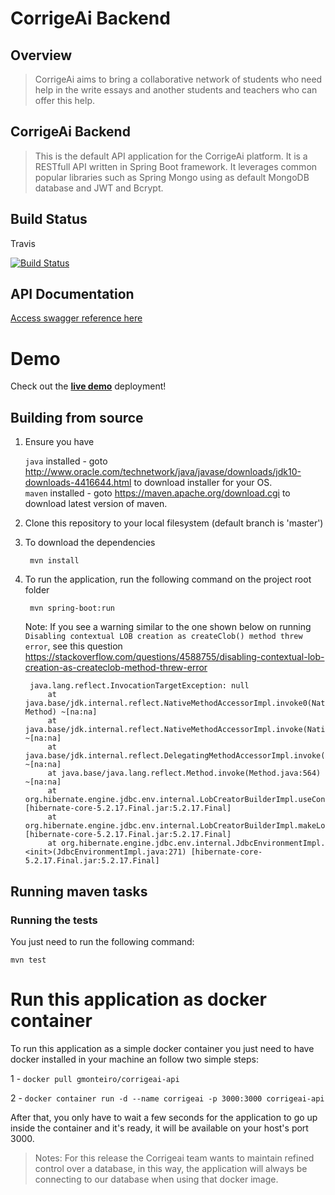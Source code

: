 CorrigeAi Backend
===========

Overview
--------

> CorrigeAi aims to bring a collaborative network of students who need help in the write essays and another students and teachers who can offer this help.

## CorrigeAi Backend

> This is the default API application for the CorrigeAi platform. It is a RESTfull API written in Spring Boot framework. It leverages common popular libraries such as Spring Mongo using as default MongoDB database and JWT and Bcrypt.

## Build Status

Travis

[![Build Status](https://travis-ci.org/corrigeai/corrigeai-api.svg?branch=master)](https://travis-ci.org/corrigeai/corrigeai-api)

## API Documentation

<a target="_blank" href="https://corrigeai-api.herokuapp.com/swagger-ui.html">Access swagger reference here</a>

# Demo

Check out the [**live demo**](https://corrigeai.herokuapp.com) deployment!

## Building from source

1. Ensure you have 

   ```java``` installed - goto http://www.oracle.com/technetwork/java/javase/downloads/jdk10-downloads-4416644.html to download installer for your OS.    
   ```maven``` installed - goto https://maven.apache.org/download.cgi to download latest version of maven.

1. Clone this repository to your local filesystem (default branch is 'master')

1. To download the dependencies
   ```
    mvn install
   ```

1. To run the application, run the following command on the project root folder

   ```
    mvn spring-boot:run
   ```

   Note: If you see a warning similar to the one shown below on running `Disabling contextual LOB creation as createClob() method threw error`, see this question https://stackoverflow.com/questions/4588755/disabling-contextual-lob-creation-as-createclob-method-threw-error

   ```
    java.lang.reflect.InvocationTargetException: null
        at java.base/jdk.internal.reflect.NativeMethodAccessorImpl.invoke0(Native Method) ~[na:na]
        at java.base/jdk.internal.reflect.NativeMethodAccessorImpl.invoke(NativeMethodAccessorImpl.java:62) ~[na:na]
        at java.base/jdk.internal.reflect.DelegatingMethodAccessorImpl.invoke(DelegatingMethodAccessorImpl.java:43) ~[na:na]
        at java.base/java.lang.reflect.Method.invoke(Method.java:564) ~[na:na]
        at org.hibernate.engine.jdbc.env.internal.LobCreatorBuilderImpl.useContextualLobCreation(LobCreatorBuilderImpl.java:113) [hibernate-core-5.2.17.Final.jar:5.2.17.Final]
        at org.hibernate.engine.jdbc.env.internal.LobCreatorBuilderImpl.makeLobCreatorBuilder(LobCreatorBuilderImpl.java:54) [hibernate-core-5.2.17.Final.jar:5.2.17.Final]
        at org.hibernate.engine.jdbc.env.internal.JdbcEnvironmentImpl.<init>(JdbcEnvironmentImpl.java:271) [hibernate-core-5.2.17.Final.jar:5.2.17.Final]
   ```
## Running maven tasks

### Running the tests

You just need to run the following command:

`mvn test`

# Run this application as docker container

To run this application as a simple docker container you just need to have
docker installed in your machine an follow two simple steps:

1 - `docker pull gmonteiro/corrigeai-api`

2 - `docker container run -d --name corrigeai -p 3000:3000 corrigeai-api`

After that, you only have to wait a few seconds for the application to go up 
inside the container and it's ready, it will be available on your host's port 3000.

> Notes: For this release the Corrigeai team wants to maintain refined control over 
a database, in this way, the application will always be connecting to our 
database when using that docker image.